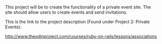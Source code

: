 This project will be to create the functionality of a private event site. The site should allow users to create events and send invitations.

This is the link to the project description (Found under Project 2: Private Events):

http://www.theodinproject.com/courses/ruby-on-rails/lessons/associations
